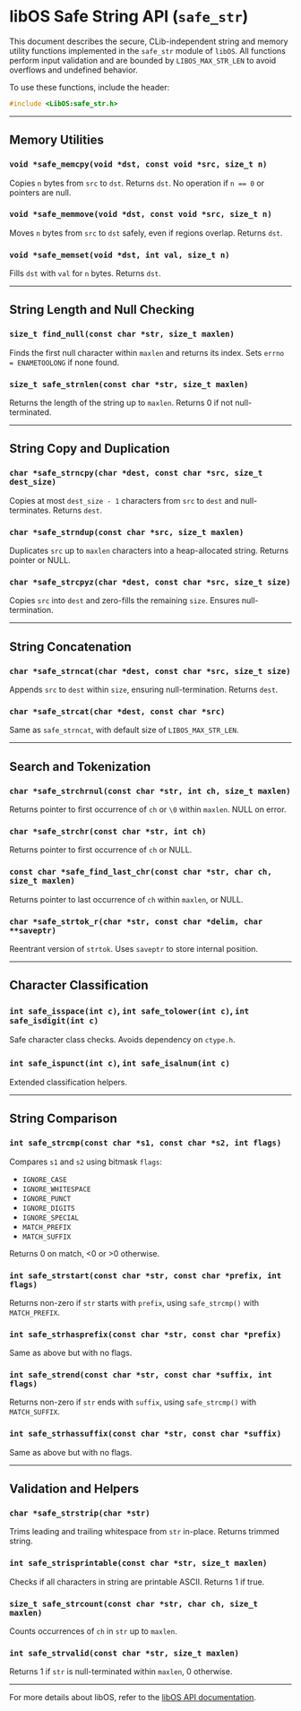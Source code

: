 # libOS Safe String API (`safe_str`)

This document describes the secure, CLib-independent string and memory utility functions implemented in the `safe_str` module of `libOS`. All functions perform input validation and are bounded by `LIBOS_MAX_STR_LEN` to avoid overflows and undefined behavior.

To use these functions, include the header:

```c
#include <LibOS:safe_str.h>
```

---

## Memory Utilities

### `void *safe_memcpy(void *dst, const void *src, size_t n)`

Copies `n` bytes from `src` to `dst`. Returns `dst`. No operation if `n == 0` or pointers are null.

### `void *safe_memmove(void *dst, const void *src, size_t n)`

Moves `n` bytes from `src` to `dst` safely, even if regions overlap. Returns `dst`.

### `void *safe_memset(void *dst, int val, size_t n)`

Fills `dst` with `val` for `n` bytes. Returns `dst`.

---

## String Length and Null Checking

### `size_t find_null(const char *str, size_t maxlen)`

Finds the first null character within `maxlen` and returns its index. Sets `errno = ENAMETOOLONG` if none found.

### `size_t safe_strnlen(const char *str, size_t maxlen)`

Returns the length of the string up to `maxlen`. Returns 0 if not null-terminated.

---

## String Copy and Duplication

### `char *safe_strncpy(char *dest, const char *src, size_t dest_size)`

Copies at most `dest_size - 1` characters from `src` to `dest` and null-terminates. Returns `dest`.

### `char *safe_strndup(const char *src, size_t maxlen)`

Duplicates `src` up to `maxlen` characters into a heap-allocated string. Returns pointer or NULL.

### `char *safe_strcpyz(char *dest, const char *src, size_t size)`

Copies `src` into `dest` and zero-fills the remaining `size`. Ensures null-termination.

---

## String Concatenation

### `char *safe_strncat(char *dest, const char *src, size_t size)`

Appends `src` to `dest` within `size`, ensuring null-termination. Returns `dest`.

### `char *safe_strcat(char *dest, const char *src)`

Same as `safe_strncat`, with default size of `LIBOS_MAX_STR_LEN`.

---

## Search and Tokenization

### `char *safe_strchrnul(const char *str, int ch, size_t maxlen)`

Returns pointer to first occurrence of `ch` or `\0` within `maxlen`. NULL on error.

### `char *safe_strchr(const char *str, int ch)`

Returns pointer to first occurrence of `ch` or NULL.

### `const char *safe_find_last_chr(const char *str, char ch, size_t maxlen)`

Returns pointer to last occurrence of `ch` within `maxlen`, or NULL.

### `char *safe_strtok_r(char *str, const char *delim, char **saveptr)`

Reentrant version of `strtok`. Uses `saveptr` to store internal position.

---

## Character Classification

### `int safe_isspace(int c)`, `int safe_tolower(int c)`, `int safe_isdigit(int c)`

Safe character class checks. Avoids dependency on `ctype.h`.

### `int safe_ispunct(int c)`, `int safe_isalnum(int c)`

Extended classification helpers.

---

## String Comparison

### `int safe_strcmp(const char *s1, const char *s2, int flags)`

Compares `s1` and `s2` using bitmask `flags`:

* `IGNORE_CASE`
* `IGNORE_WHITESPACE`
* `IGNORE_PUNCT`
* `IGNORE_DIGITS`
* `IGNORE_SPECIAL`
* `MATCH_PREFIX`
* `MATCH_SUFFIX`

Returns 0 on match, <0 or >0 otherwise.

### `int safe_strstart(const char *str, const char *prefix, int flags)`

Returns non-zero if `str` starts with `prefix`, using `safe_strcmp()` with `MATCH_PREFIX`.

### `int safe_strhasprefix(const char *str, const char *prefix)`

Same as above but with no flags.

### `int safe_strend(const char *str, const char *suffix, int flags)`

Returns non-zero if `str` ends with `suffix`, using `safe_strcmp()` with `MATCH_SUFFIX`.

### `int safe_strhassuffix(const char *str, const char *suffix)`

Same as above but with no flags.

---

## Validation and Helpers

### `char *safe_strstrip(char *str)`

Trims leading and trailing whitespace from `str` in-place. Returns trimmed string.

### `int safe_strisprintable(const char *str, size_t maxlen)`

Checks if all characters in string are printable ASCII. Returns 1 if true.

### `size_t safe_strcount(const char *str, char ch, size_t maxlen)`

Counts occurrences of `ch` in `str` up to `maxlen`.

### `int safe_strvalid(const char *str, size_t maxlen)`

Returns 1 if `str` is null-terminated within `maxlen`, 0 otherwise.

---

For more details about libOS, refer to the [libOS API documentation](./README.md).
